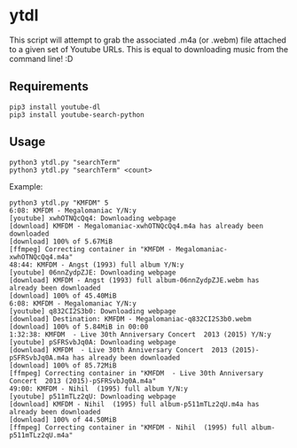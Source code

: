 # ytdl

This script will attempt to grab the associated .m4a (or .webm) file attached to a given set of Youtube URLs. 
This is equal to downloading music from the command line! :D 

## Requirements

```
pip3 install youtube-dl 
pip3 install youtube-search-python
```

## Usage

```
python3 ytdl.py "searchTerm" 
python3 ytdl.py "searchTerm" <count>
```
  
Example:

```
python3 ytdl.py "KMFDM" 5
6:08: KMFDM - Megalomaniac Y/N:y
[youtube] xwhOTNQcQq4: Downloading webpage
[download] KMFDM - Megalomaniac-xwhOTNQcQq4.m4a has already been downloaded
[download] 100% of 5.67MiB
[ffmpeg] Correcting container in "KMFDM - Megalomaniac-xwhOTNQcQq4.m4a"
48:44: KMFDM - Angst (1993) full album Y/N:y
[youtube] 06nnZydpZJE: Downloading webpage
[download] KMFDM - Angst (1993) full album-06nnZydpZJE.webm has already been downloaded
[download] 100% of 45.40MiB
6:08: KMFDM - Megalomaniac Y/N:y
[youtube] q832CI2S3b0: Downloading webpage
[download] Destination: KMFDM - Megalomaniac-q832CI2S3b0.webm
[download] 100% of 5.84MiB in 00:00
1:32:38: KMFDM  - Live 30th Anniversary Concert  2013 (2015) Y/N:y
[youtube] pSFRSvbJq0A: Downloading webpage
[download] KMFDM  - Live 30th Anniversary Concert  2013 (2015)-pSFRSvbJq0A.m4a has already been downloaded
[download] 100% of 85.72MiB
[ffmpeg] Correcting container in "KMFDM  - Live 30th Anniversary Concert  2013 (2015)-pSFRSvbJq0A.m4a"
49:00: KMFDM - Nihil  (1995) full album Y/N:y
[youtube] p511mTLz2qU: Downloading webpage
[download] KMFDM - Nihil  (1995) full album-p511mTLz2qU.m4a has already been downloaded
[download] 100% of 44.50MiB
[ffmpeg] Correcting container in "KMFDM - Nihil  (1995) full album-p511mTLz2qU.m4a"
```




